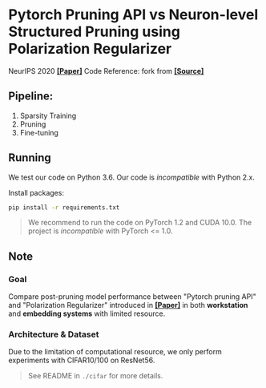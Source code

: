 # Pytorch Pruning API vs Neuron-level Structured Pruning using Polarization Regularizer

NeurIPS 2020 [**[Paper]**](https://github.com/polarizationpruning/PolarizationPruning/blob/master/NIPS2020_PolarizationPruning.pdf)
Code Reference: fork from [**[Source]**](https://github.com/polarizationpruning/PolarizationPruning)

## Pipeline:

1. Sparsity Training
2. Pruning
3. Fine-tuning

## Running
We test our code on Python 3.6. Our code is *incompatible* with Python 2.x.

Install packages:

```bash
pip install -r requirements.txt
```

> We recommend to run the code on PyTorch 1.2 and CUDA 10.0. The project is *incompatible* with PyTorch <= 1.0.

## Note

### Goal
Compare post-pruning model performance between "Pytorch pruning API" and "Polarization Regularizer" introduced in [**[Paper]**](https://github.com/polarizationpruning/PolarizationPruning/blob/master/NIPS2020_PolarizationPruning.pdf) in both **workstation** and **embedding systems** with limited resource.

### Architecture & Dataset
Due to the limitation of computational resource, we only perform experiments with CIFAR10/100 on ResNet56.

> See README in `./cifar` for more details.
